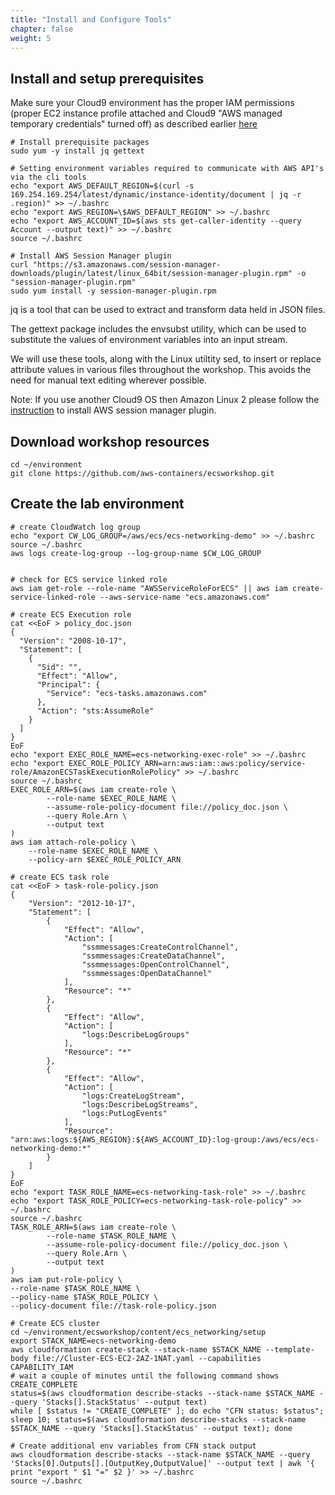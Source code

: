 ```yaml
---
title: "Install and Configure Tools"
chapter: false
weight: 5
---
```


## Install and setup prerequisites

Make sure your Cloud9 environment has the proper IAM permissions (proper EC2 instance profile attached and Cloud9 "AWS managed temporary credentials" turned off) as described earlier [here](https://bd4aab6b2cb34b67b37ff409806b25b9.vfs.cloud9.eu-central-1.amazonaws.com/start_the_workshop/workspace/)

```
# Install prerequisite packages
sudo yum -y install jq gettext

# Setting environment variables required to communicate with AWS API's via the cli tools
echo "export AWS_DEFAULT_REGION=$(curl -s 169.254.169.254/latest/dynamic/instance-identity/document | jq -r .region)" >> ~/.bashrc
echo "export AWS_REGION=\$AWS_DEFAULT_REGION" >> ~/.bashrc
echo "export AWS_ACCOUNT_ID=$(aws sts get-caller-identity --query Account --output text)" >> ~/.bashrc
source ~/.bashrc

# Install AWS Session Manager plugin
curl "https://s3.amazonaws.com/session-manager-downloads/plugin/latest/linux_64bit/session-manager-plugin.rpm" -o "session-manager-plugin.rpm"
sudo yum install -y session-manager-plugin.rpm
```

jq is a tool that can be used to extract and transform data held in JSON files.

The gettext package includes the envsubst utility, which can be used to substitute the values of environment variables into an input stream.

We will use these tools, along with the Linux utiltity sed, to insert or replace attribute values in various files throughout the workshop. This avoids the need for manual text editing wherever possible.

Note: If you use another Cloud9 OS then Amazon Linux 2 please follow the [instruction](https://docs.aws.amazon.com/systems-manager/latest/userguide/session-manager-working-with-install-plugin.html#install-plugin-linux) to install AWS session manager plugin.

## Download workshop resources

```
cd ~/environment
git clone https://github.com/aws-containers/ecsworkshop.git
```

## Create the lab environment

```
# create CloudWatch log group
echo "export CW_LOG_GROUP=/aws/ecs/ecs-networking-demo" >> ~/.bashrc
source ~/.bashrc
aws logs create-log-group --log-group-name $CW_LOG_GROUP


# check for ECS service linked role
aws iam get-role --role-name "AWSServiceRoleForECS" || aws iam create-service-linked-role --aws-service-name "ecs.amazonaws.com"

# create ECS Execution role
cat <<EoF > policy_doc.json
{
  "Version": "2008-10-17",
  "Statement": [
    {
      "Sid": "",
      "Effect": "Allow",
      "Principal": {
        "Service": "ecs-tasks.amazonaws.com"
      },
      "Action": "sts:AssumeRole"
    }
  ]
}
EoF
echo "export EXEC_ROLE_NAME=ecs-networking-exec-role" >> ~/.bashrc
echo "export EXEC_ROLE_POLICY_ARN=arn:aws:iam::aws:policy/service-role/AmazonECSTaskExecutionRolePolicy" >> ~/.bashrc
source ~/.bashrc
EXEC_ROLE_ARN=$(aws iam create-role \
        --role-name $EXEC_ROLE_NAME \
        --assume-role-policy-document file://policy_doc.json \
        --query Role.Arn \
        --output text
)
aws iam attach-role-policy \
    --role-name $EXEC_ROLE_NAME \
    --policy-arn $EXEC_ROLE_POLICY_ARN

# create ECS task role
cat <<EoF > task-role-policy.json
{
    "Version": "2012-10-17",
    "Statement": [
        {
            "Effect": "Allow",
            "Action": [
                "ssmmessages:CreateControlChannel",
                "ssmmessages:CreateDataChannel",
                "ssmmessages:OpenControlChannel",
                "ssmmessages:OpenDataChannel"
            ],
            "Resource": "*"
        },
        {
            "Effect": "Allow",
            "Action": [
                "logs:DescribeLogGroups"
            ],
            "Resource": "*"
        },
        {
            "Effect": "Allow",
            "Action": [
                "logs:CreateLogStream",
                "logs:DescribeLogStreams",
                "logs:PutLogEvents"
            ],
            "Resource": "arn:aws:logs:${AWS_REGION}:${AWS_ACCOUNT_ID}:log-group:/aws/ecs/ecs-networking-demo:*"
        }
    ]
}
EoF
echo "export TASK_ROLE_NAME=ecs-networking-task-role" >> ~/.bashrc
echo "export TASK_ROLE_POLICY=ecs-networking-task-role-policy" >> ~/.bashrc
source ~/.bashrc
TASK_ROLE_ARN=$(aws iam create-role \
        --role-name $TASK_ROLE_NAME \
        --assume-role-policy-document file://policy_doc.json \
        --query Role.Arn \
        --output text
)
aws iam put-role-policy \
--role-name $TASK_ROLE_NAME \
--policy-name $TASK_ROLE_POLICY \
--policy-document file://task-role-policy.json

# Create ECS cluster
cd ~/environment/ecsworkshop/content/ecs_networking/setup
export STACK_NAME=ecs-networking-demo
aws cloudformation create-stack --stack-name $STACK_NAME --template-body file://Cluster-ECS-EC2-2AZ-1NAT.yaml --capabilities CAPABILITY_IAM
# wait a couple of minutes until the following command shows CREATE_COMPLETE
status=$(aws cloudformation describe-stacks --stack-name $STACK_NAME --query 'Stacks[].StackStatus' --output text)
while [ $status != "CREATE_COMPLETE" ]; do echo "CFN status: $status"; sleep 10; status=$(aws cloudformation describe-stacks --stack-name $STACK_NAME --query 'Stacks[].StackStatus' --output text); done

# Create additional env variables from CFN stack output
aws cloudformation describe-stacks --stack-name $STACK_NAME --query 'Stacks[0].Outputs[].[OutputKey,OutputValue]' --output text | awk '{ print "export " $1 "=" $2 }' >> ~/.bashrc
source ~/.bashrc
```
